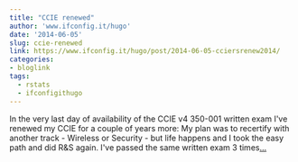 ```yaml
---
title: "CCIE renewed"
author: 'www.ifconfig.it/hugo'
date: '2014-06-05'
slug: ccie-renewed
link: https://www.ifconfig.it/hugo/post/2014-06-05-cciersrenew2014/
categories:
- bloglink
tags:
  - rstats
  - ifconfigithugo
---
```


In the very last day of availability of the CCIE v4 350-001 written exam I've renewed my CCIE for a couple of years more: My plan was to recertify with another track - Wireless or Security - but life happens and I took the easy path and did R&S again. I've passed the same written exam 3 times[... <i class="fas fa-external-link-alt"></i>](https://www.ifconfig.it/hugo/post/2014-06-05-cciersrenew2014/)

